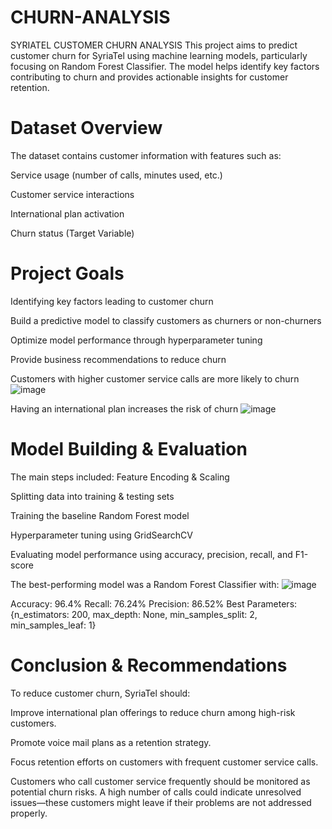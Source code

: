 # CHURN-ANALYSIS
SYRIATEL CUSTOMER CHURN ANALYSIS
This project aims to predict customer churn for SyriaTel using machine learning models, particularly focusing on Random Forest Classifier. The model helps identify key factors contributing to churn and provides actionable insights for customer retention.
# Dataset Overview
The dataset contains customer information with features such as:

Service usage (number of calls, minutes used, etc.)

Customer service interactions

International plan activation

Churn status (Target Variable)

# Project Goals
 Identifying key factors leading to customer churn
 
 Build a predictive model to classify customers as churners or non-churners
 
 Optimize model performance through hyperparameter tuning
 
 Provide business recommendations to reduce churn


Customers with higher customer service calls are more likely to churn
![image](https://github.com/user-attachments/assets/b4db4a5a-14d1-4d93-8cb7-43623fe7e9e9)

Having an international plan increases the risk of churn
![image](https://github.com/user-attachments/assets/fba09c0c-b421-492b-83fb-1aeb25e6dc29)

# Model Building & Evaluation
The main steps included:
 Feature Encoding & Scaling
 
 Splitting data into training & testing sets
 
 Training the baseline Random Forest model
 
 Hyperparameter tuning using GridSearchCV
 
 Evaluating model performance using accuracy, precision, recall, and F1-score

 The best-performing model was a Random Forest Classifier with:
 ![image](https://github.com/user-attachments/assets/89c0a5b6-c38f-453f-995b-0ac906f2b9dc)

 Accuracy: 96.4%
 Recall: 76.24%
 Precision: 86.52%
 Best Parameters: {n_estimators: 200, max_depth: None, min_samples_split: 2, min_samples_leaf: 1}

 # Conclusion & Recommendations
To reduce customer churn, SyriaTel should:

Improve international plan offerings to reduce churn among high-risk customers.

Promote voice mail plans as a retention strategy.

Focus retention efforts on customers with frequent customer service calls.

Customers who call customer service frequently should be monitored as potential churn risks. A high number of calls could indicate unresolved issues—these customers might leave if their problems are not addressed properly.



